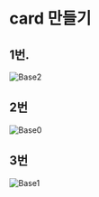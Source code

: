 # card 만들기

## 1번.
![Base2](https://user-images.githubusercontent.com/88129850/132099790-871a204a-046e-4d41-9120-bc7978b72866.png)

## 2번
![Base0](https://user-images.githubusercontent.com/88129850/132099771-5fb4c851-0596-46af-a1dd-caeba4242735.png)

## 3번
![Base1](https://user-images.githubusercontent.com/88129850/132099787-f1bd0b1a-8f74-475d-a837-7becbd4f85c6.png)
